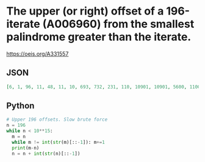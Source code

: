# The upper \(or right\) offset of a 196\-iterate \(A006960\) from the smallest palindrome greater than the iterate\.
https://oeis.org/A331557
## JSON
```JSON
[6, 1, 96, 11, 48, 11, 10, 693, 732, 231, 110, 10901, 10901, 5600, 1100, 110, 1000, 12375, 108911, 96416, 99901, 470118, 110, 1089011, 999074, 110000, 2508495, 109901, 1770356, 11, 40076938, 99110000, 10901000, 56662095, 9911, 137056546, 1099890110, 545350309]
```
## Python
```Python
# Upper 196 offsets. Slow brute force
n = 196
while n < 10**15:
  m = n
  while m != int(str(m)[::-1]): m+=1
  print(m-n)
  n = n + int(str(n)[::-1])
```
